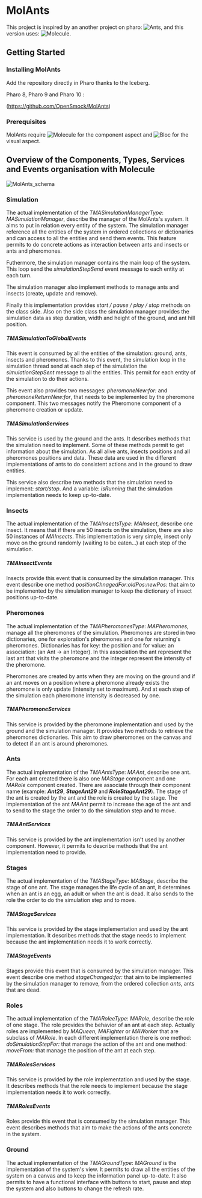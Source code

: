 # MolAnts

This project is inspired by an another project on pharo: ![Ants](https://github.com/plantec/Ants), and this version uses: ![Molecule](https://github.com/OpenSmock/Molecule).

## Getting Started

### Installing MolAnts

Add the repository directly in Pharo thanks to the Iceberg.

Pharo 8, Pharo 9 and Pharo 10 : 

(https://github.com/OpenSmock/MolAnts)

### Prerequisites

MolAnts require ![Molecule](https://github.com/OpenSmock/Molecule) for the component aspect and ![Bloc](https://github.com/pharo-graphics/Bloc) for the visual aspect.
  
## Overview of the Components, Types, Services and Events organisation with Molecule

![MolAnts_schema](https://user-images.githubusercontent.com/64481702/170274425-ee86664e-7058-4b37-931c-5653caa19a8d.svg)

### Simulation

The actual implementation of the *TMASimulationManagerType*: *MASimulationManager*, describe the manager of the MolAnts's system. It aims to put in relation every entity of the system. The simulation manager reference all the entities of the system in ordered collections or dictionaries and can access to all the entities and send them events. This feature permits to do concrete actions as interaction between ants and insects or ants and pheromones.

Futhermore, the simulation manager contains the main loop of the system. This loop send the *simulationStepSend* event message to each entity at each turn.

The simulation manager also implement methods to manage ants and insects (create, update and remove).

Finally this implementation provides *start / pause / play / stop* methods on the class side. Also on the side class the simulation manager provides the simulation data as step duration, width and height of the ground, and ant hill position.

##### TMASimulationToGlobalEvents

This event is consumed by all the entities of the simulation: ground, ants, insects and pheromones. Thanks to this event, the simulation loop in the simulation thread send at each step of the simulation the *simulationStepSent* message to all the entities. This permit for each entity of the simulation to do their actions. 

This event also provides two messages: *pheromoneNew:for:* and *pheromoneReturnNew:for*, that needs to be implemented by the pheromone component. This two messages notify the Pheromone component of a pheromone creation or update.

##### TMASimulationServices

This service is used by the ground and the ants. It describes methods that the simulation need to implement. Some of these methods permit to get information about the simulation. As all alive ants, insects positions and all pheromones positions and data. These data are used in the different implementations of ants to do consistent actions and in the ground to draw entities.

This service also describe two methods that the simulation need to implement: *start/stop*. And a variable: *isRunning* that the simulation implementation needs to keep up-to-date.

### Insects

The actual implementation of the *TMAInsectsType*: *MAInsect*, describe one insect. It means that if there are 50 insects on the simulation, there are also 50 instances of *MAInsects*. This implementation is very simple, insect only move on the ground randomly (waiting to be eaten...) at each step of the simulation.

##### TMAInsectEvents

Insects provide this event that is consumed by the simulation manager. This event describe one method *positionChnagedFor:oldPos:newPos:* that aim to be implemented by the simulation manager to keep the dictionary of insect positions up-to-date.

### Pheromones

The actual implementation of the *TMAPheromonesType*: *MAPheromones*, manage all the pheromones of the simulation. Pheromones are stored in two dictionaries, one for exploration's pheromones and one for returning's pheromones. Dictionaries has for key: the position and for value: an association: (an Ant -> an Integer). In this association the ant represent the last ant that visits the pheromone and the integer represent the intensity of the pheromone.

Pheromones are created by ants when they are moving on the ground and if an ant moves on a position where a pheromone already exists the pheromone is only update (intensity set to maximum). And at each step of the simulation each pheromone intensity is decreased by one.

##### TMAPheromoneServices

This service is provided by the pheromone implementation and used by the ground and the simulation manager. It provides two methods to retrieve the pheromones dictionaries. This aim to draw pheromones on the canvas and to detect if an ant is around pheromones.

### Ants

The actual implementation of the *TMAAntsType*: *MAAnt*, describe one ant. For each ant created there is also one *MAStage* component and one *MARole* component created. There are associate through their component name (example: ***Ant29***, ***StageAnt29*** and ***RoleStageAnt29***). The stage of the ant is created by the ant and the role is created by the stage. The implementation of the ant *MAAnt* permit to increase the age of the ant and to send to the stage the order to do the simulation step and to move.

##### TMAAntServices

This service is provided by the ant implementation isn't used by another component. However, it permits to describe methods that the ant implementation need to provide.

### Stages

The actual implementation of the *TMAStageType*: *MAStage*, describe the stage of one ant. The stage manages the life cycle of an ant, it determines when an ant is an egg, an adult or when the ant is dead. It also sends to the role the order to do the simulation step and to move.

##### TMAStageServices

This service is provided by the stage implementation and used by the ant implementation. It describes methods that the stage needs to implement because the ant implementation needs it to work correctly.

##### TMAStageEvents

Stages provide this event that is consumed by the simulation manager. This event describe one method *stageChanged:for:* that aim to be implemented by the simulation manager to remove, from the ordered collection *ants*, ants that are dead.

### Roles

The actual implementation of the *TMARoleeType*: *MARole*, describe the role of one stage. The role provides the behavior of an ant at each step. Actually roles are implemented by *MAQueen*, *MAFighter* or *MAWorker* that are subclass of *MARole*. In each different implementation there is one method: *doSimulationStepFor:* that manage the action of the ant and one method: *moveFrom:* that manage the position of the ant at each step.

##### TMARolesServices

This service is provided by the role implementation and used by the stage. It describes methods that the role needs to implement because the stage implementation needs it to work correctly.

##### TMARolesEvents

Roles provide this event that is consumed by the simulation manager. This event describes methods that aim to make the actions of the ants concrete in the system.

### Ground

The actual implementation of the *TMAGroundType*: *MAGround* is the implementation of the system's view. It permits to draw all the entities of the system on a canvas and to keep the information panel up-to-date. It also permits to have a functional interface with buttons to start, pause and stop the system and also buttons to change the refresh rate.
